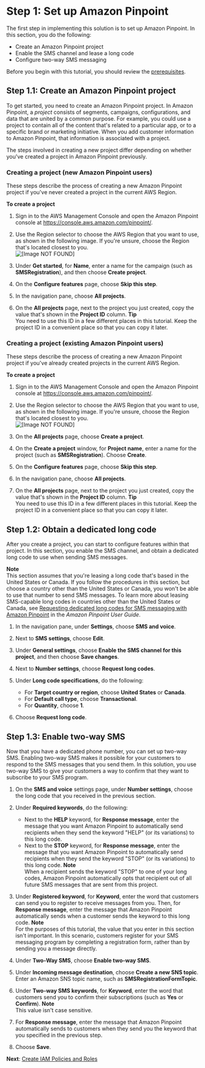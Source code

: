 # Step 1: Set up Amazon Pinpoint<a name="tutorials-two-way-sms-part-1"></a>

The first step in implementing this solution is to set up Amazon Pinpoint\. In this section, you do the following:
+ Create an Amazon Pinpoint project
+ Enable the SMS channel and lease a long code
+ Configure two\-way SMS messaging

Before you begin with this tutorial, you should review the [prerequisites](tutorials-two-way-sms-prereqs.md)\.

## Step 1\.1: Create an Amazon Pinpoint project<a name="tutorials-two-way-sms-part-1-create-project"></a>

To get started, you need to create an Amazon Pinpoint project\. In Amazon Pinpoint, a *project* consists of segments, campaigns, configurations, and data that are united by a common purpose\. For example, you could use a project to contain all of the content that's related to a particular app, or to a specific brand or marketing initiative\. When you add customer information to Amazon Pinpoint, that information is associated with a project\.

The steps involved in creating a new project differ depending on whether you've created a project in Amazon Pinpoint previously\.

### Creating a project \(new Amazon Pinpoint users\)<a name="tutorials-two-way-sms-part-1-create-project-opt-1"></a>

These steps describe the process of creating a new Amazon Pinpoint project if you've never created a project in the current AWS Region\.

**To create a project**

1. Sign in to the AWS Management Console and open the Amazon Pinpoint console at [https://console\.aws\.amazon\.com/pinpoint/](https://console.aws.amazon.com/pinpoint/)\.

1. Use the Region selector to choose the AWS Region that you want to use, as shown in the following image\. If you're unsure, choose the Region that's located closest to you\.  
![\[Image NOT FOUND\]](http://docs.aws.amazon.com/pinpoint/latest/developerguide/images/Region_Selector.png)

1. Under **Get started**, for **Name**, enter a name for the campaign \(such as **SMSRegistration**\), and then choose **Create project**\.

1. On the **Configure features** page, choose **Skip this step**\.

1. In the navigation pane, choose **All projects**\.

1. On the **All projects** page, next to the project you just created, copy the value that's shown in the **Project ID** column\.
**Tip**  
You need to use this ID in a few different places in this tutorial\. Keep the project ID in a convenient place so that you can copy it later\.

### Creating a project \(existing Amazon Pinpoint users\)<a name="tutorials-two-way-sms-part-1-create-project-opt-2"></a>

These steps describe the process of creating a new Amazon Pinpoint project if you've already created projects in the current AWS Region\.

**To create a project**

1. Sign in to the AWS Management Console and open the Amazon Pinpoint console at [https://console\.aws\.amazon\.com/pinpoint/](https://console.aws.amazon.com/pinpoint/)\.

1. Use the Region selector to choose the AWS Region that you want to use, as shown in the following image\. If you're unsure, choose the Region that's located closest to you\.  
![\[Image NOT FOUND\]](http://docs.aws.amazon.com/pinpoint/latest/developerguide/images/Region_Selector.png)

1. On the **All projects** page, choose **Create a project**\.

1. On the **Create a project** window, for **Project name**, enter a name for the project \(such as **SMSRegistration**\)\. Choose **Create**\.

1. On the **Configure features** page, choose **Skip this step**\.

1. In the navigation pane, choose **All projects**\.

1. On the **All projects** page, next to the project you just created, copy the value that's shown in the **Project ID** column\.
**Tip**  
You need to use this ID in a few different places in this tutorial\. Keep the project ID in a convenient place so that you can copy it later\.

## Step 1\.2: Obtain a dedicated long code<a name="tutorials-two-way-sms-part-1-set-up-channel"></a>

After you create a project, you can start to configure features within that project\. In this section, you enable the SMS channel, and obtain a dedicated long code to use when sending SMS messages\.

**Note**  
This section assumes that you're leasing a long code that's based in the United States or Canada\. If you follow the procedures in this section, but choose a country other than the United States or Canada, you won't be able to use that number to send SMS messages\. To learn more about leasing SMS\-capable long codes in countries other than the United States or Canada, see [Requesting dedicated long codes for SMS messaging with Amazon Pinpoint](https://docs.aws.amazon.com/pinpoint/latest/userguide/channels-sms-awssupport-long-code.html) in the *Amazon Pinpoint User Guide*\.

1. In the navigation pane, under **Settings**, choose **SMS and voice**\.

1. Next to **SMS settings**, choose **Edit**\.

1. Under **General settings**, choose **Enable the SMS channel for this project**, and then choose **Save changes**\.

1. Next to **Number settings**, choose **Request long codes**\.

1. Under **Long code specifications**, do the following:
   + For **Target country or region**, choose **United States** or **Canada**\.
   + For **Default call type**, choose **Transactional**\.
   + For **Quantity**, choose **1**\.

1. Choose **Request long code**\.

## Step 1\.3: Enable two\-way SMS<a name="tutorials-two-way-sms-part-1-enable-two-way"></a>

Now that you have a dedicated phone number, you can set up two\-way SMS\. Enabling two\-way SMS makes it possible for your customers to respond to the SMS messages that you send them\. In this solution, you use two\-way SMS to give your customers a way to confirm that they want to subscribe to your SMS program\.

1. On the **SMS and voice** settings page, under **Number settings**, choose the long code that you received in the previous section\.

1. Under **Required keywords**, do the following:
   + Next to the **HELP** keyword, for **Response message**, enter the message that you want Amazon Pinpoint to automatically send recipients when they send the keyword "HELP" \(or its variations\) to this long code\.
   + Next to the **STOP** keyword, for **Response message**, enter the message that you want Amazon Pinpoint to automatically send recipients when they send the keyword "STOP" \(or its variations\) to this long code\.
**Note**  
When a recipient sends the keyword "STOP" to one of your long codes, Amazon Pinpoint automatically opts that recipient out of all future SMS messages that are sent from this project\.

1. Under **Registered keyword**, for **Keyword**, enter the word that customers can send you to register to receive messages from you\. Then, for **Response message**, enter the message that Amazon Pinpoint automatically sends when a customer sends the keyword to this long code\.
**Note**  
For the purposes of this tutorial, the value that you enter in this section isn't important\. In this scenario, customers register for your SMS messaging program by completing a registration form, rather than by sending you a message directly\.

1. Under **Two\-Way SMS**, choose **Enable two\-way SMS**\.

1. Under **Incoming message destination**, choose **Create a new SNS topic**\. Enter an Amazon SNS topic name, such as **SMSRegistrationFormTopic**\.

1. Under **Two\-way SMS keywords**, for **Keyword**, enter the word that customers send you to confirm their subscriptions \(such as **Yes** or **Confirm**\)\.
**Note**  
This value isn't case sensitive\.

1. For **Response message**, enter the message that Amazon Pinpoint automatically sends to customers when they send you the keyword that you specified in the previous step\.

1. Choose **Save**\.

**Next**: [Create IAM Policies and Roles](tutorials-two-way-sms-part-2.md)